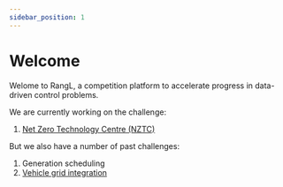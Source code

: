 ```yaml
---
sidebar_position: 1
---
```


# Welcome

Welome to RangL, a competition platform to accelerate progress in data-driven control problems.

We are currently working on the challenge:

1. [Net Zero Technology Centre (NZTC)](https://challenges.rangl.org/web/challenges/challenge-page/1/overview)

But we also have a number of past challenges:

1. Generation scheduling
2. [Vehicle grid integration](challenges/vgi.md)
